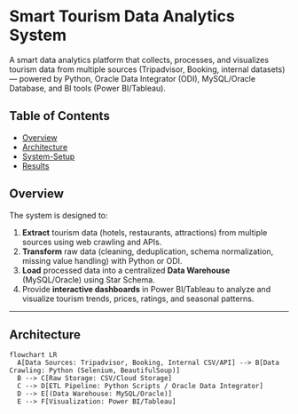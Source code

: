 # Smart Tourism Data Analytics System

A smart data analytics platform that collects, processes, and visualizes tourism data from multiple sources (Tripadvisor, Booking, internal datasets) — powered by Python, Oracle Data Integrator (ODI), MySQL/Oracle Database, and BI tools (Power BI/Tableau).

## Table of Contents

- [Overview](#overview)
- [Architecture](#architecture)
- [System-Setup](#system-setup)
- [Results](#results)

## Overview

The system is designed to:

1. **Extract** tourism data (hotels, restaurants, attractions) from multiple sources using web crawling and APIs.
2. **Transform** raw data (cleaning, deduplication, schema normalization, missing value handling) with Python or ODI.
3. **Load** processed data into a centralized **Data Warehouse** (MySQL/Oracle) using Star Schema.
4. Provide **interactive dashboards** in Power BI/Tableau to analyze and visualize tourism trends, prices, ratings, and seasonal patterns.

---

## Architecture
```mermaid
flowchart LR
  A[Data Sources: Tripadvisor, Booking, Internal CSV/API] --> B[Data Crawling: Python (Selenium, BeautifulSoup)]
  B --> C[Raw Storage: CSV/Cloud Storage]
  C --> D[ETL Pipeline: Python Scripts / Oracle Data Integrator]
  D --> E[(Data Warehouse: MySQL/Oracle)]
  E --> F[Visualization: Power BI/Tableau]

